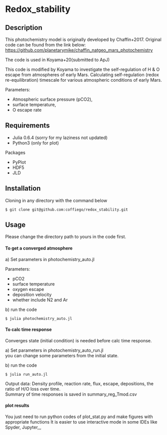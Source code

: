 # Redox_stability

## Description
This photochemistry model is originally developed by Chaffin+2017.
Original code can be found from the link below:
https://github.com/planetarymike/chaffin_natgeo_mars_photochemistry

The code is used in Koyama+20(submitted to ApJ)

This code is modified by Koyama to investigate the self-regulation of H & O
escape from atmospheres of early Mars.
Calculating self-regulation (redox re-equilibration) timescale for various
atmospheric conditions of early Mars.

Parameters:
- Atmospheric surface pressure (pCO2),
- surface temperature,
- O escape rate

## Requirements
- Julia 0.6.4 (sorry for my laziness not updated)
- Python3 (only for plot)

Packages
- PyPlot
- HDF5
- JLD

## Installation

Cloning in any directory with the command below
```
$ git clone git@github.com:coffiego/redox_stability.git
```

## Usage
Please change the directory path to yours in the code first.
#### To get a converged atmosphere

a) Set parameters in photochemistry_auto.jl

Parameters:
- pCO2
- surface temperature
- oxygen escape
- deposition velocity
- whether include N2 and Ar

b) run the code

```
$ julia photochemistry_auto.jl
```

#### To calc time response
Converges state (initial condition) is needed before calc time response.

a) Set parameters in photochemistry_auto_run.jl \
you can change some parameters from the initial state.


b) run the code
```
$ julia run_auto.jl
```
Output data:
Density profile, reaction rate, flux, escape, depositions, the ratio of H/O loss over time. \
Summary of time responses is saved in summary_reg_Tmod.csv


#### plot results
You just need to run python codes of plot_stat.py and make figures with appropriate functions
It is easier to use interactive mode in some IDEs like Spyder, Jupyter,,,
